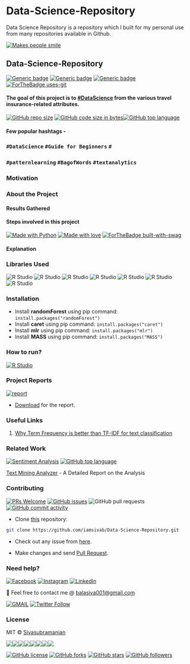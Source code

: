 # Data-Science-Repository

Data Science Repository is a repository which I built for my personal use from many repositories available in Github. 

[![Makes people smile](https://forthebadge.com/images/badges/makes-people-smile.svg)](https://github.com/iamsivab)
## Data-Science-Repository

[![Generic badge](https://img.shields.io/badge/Datascience-Beginners-Red.svg?style=for-the-badge)](https://github.com/iamsivab/Data-Science-Repository) 
[![Generic badge](https://img.shields.io/badge/LinkedIn-Connect-blue.svg?style=for-the-badge&logo=linkedin&logoColor=white)](https://www.linkedin.com/in/iamsivab/) [![Generic badge](https://img.shields.io/badge/Python-Language-blue.svg?style=for-the-badge)](https://github.com/iamsivab/Data-Science-Repository) [![ForTheBadge uses-git](http://ForTheBadge.com/images/badges/uses-git.svg)](https://GitHub.com/)

#### The goal of this project is to [#DataScience](https://github.com/iamsivab/Data-Science-Repository) from the various travel insurance-related attributes.

[![GitHub repo size](https://img.shields.io/github/repo-size/iamsivab/Data-Science-Repository.svg?logo=github&style=social)](https://github.com/iamsivab) [![GitHub code size in bytes](https://img.shields.io/github/languages/code-size/iamsivab/Data-Science-Repository.svg?logo=git&style=social)](https://github.com/iamsivab/)[![GitHub top language](https://img.shields.io/github/languages/top/iamsivab/Data-Science-Repository.svg?logo=python&style=social)](https://github.com/iamsivab)

#### Few popular hashtags - 
### `#DataScience` `#Guide for Beginners` `#`
### `#patternlearning` `#BagofWords` `#textanalytics`

### Motivation

### About the Project

#### Results Gathered

#### Steps involved in this project

[![Made with Python](https://forthebadge.com/images/badges/made-with-python.svg)](https://github.com/iamsivab/Data-Science-Repository) [![Made with love](https://forthebadge.com/images/badges/built-with-love.svg)](https://www.linkedin.com/in/iamsivab/) [![ForTheBadge built-with-swag](http://ForTheBadge.com/images/badges/built-with-swag.svg)](https://www.linkedin.com/in/iamsivab/)

#### Explanation

### Libraries Used

![R Studio](https://img.shields.io/badge/R-dplyr-blue.svg?style=flat&logo=r&logoColor=white) 
![R Studio](https://img.shields.io/badge/R-stringr-blue.svg?style=flat&logo=r&logoColor=white)
![R Studio](https://img.shields.io/badge/R-readtext-blue.svg?style=flat&logo=r&logoColor=white) 
![R Studio](https://img.shields.io/badge/R-e1071-blue.svg?style=flat&logo=r&logoColor=white) 
![R Studio](https://img.shields.io/badge/R-mlr-blue.svg?style=flat&logo=r&logoColor=white)
![R Studio](https://img.shields.io/badge/R-caret-blue.svg?style=flat&logo=r&logoColor=white) 
![R Studio](https://img.shields.io/badge/R-randomForest-blue.svg?style=flat&logo=r&logoColor=white) 


### Installation

- Install **randomForest** using pip command: `install.packages("randomForest")`
- Install **caret** using pip command: `install.packages("caret")`
- Install **mlr** using pip command: `install.packages("mlr")`
- Install **MASS** using pip command: `install.packages("MASS")`

### How to run?

[![R Studio](https://img.shields.io/badge/R-clean_data.R.-lightgrey.svg?logo=R&style=social)](https://github.com/iamsivab/Data-Science-Repository/tree/master/src)


### Project Reports

[![report](https://img.shields.io/static/v1.svg?label=Project&message=Report&logo=microsoft-word&style=social)](https://github.com/iamsivab/Data-Science-Repository/blob/master/Sivasubramanian-Text%20Mining%20Report.pdf)

- [Download](https://github.com/iamsivab/Data-Science-Repository/blob/master/Sivasubramanian-Text%20Mining%20Report.pdf) for the report.

### Useful Links

1. [Why Term Frequency is better than TF-IDF for text classification](https://www.quora.com/Why-does-TF-term-frequency-sometimes-give-better-F-scores-than-TF-IDF-does-for-text-classification)
 
### Related Work

[![Sentiment Analysis](https://img.shields.io/static/v1.svg?label=Text&message=Mining&color=lightgray&logo=linkedin&style=social&colorA=critical)](https://www.linkedin.com/in/iamsivab/) [![GitHub top language](https://img.shields.io/github/languages/top/iamsivab/Data-Science-Repository.svg?logo=php&style=social)](https://github.com/iamsivab/)

[Text Mining Analyzer](https://github.com/iamsivab/Data-Science-Repository) - A Detailed Report on the Analysis


### Contributing

[![PRs Welcome](https://img.shields.io/badge/PRs-welcome-brightgreen.svg?logo=github)](https://github.com/iamsivab/Data-Science-Repository/pulls) [![GitHub issues](https://img.shields.io/github/issues/iamsivab/Data-Science-Repository?logo=github)](https://github.com/iamsivab/Data-Science-Repository/issues) ![GitHub pull requests](https://img.shields.io/github/issues-pr/viamsivab/Data-Science-Repository?color=blue&logo=github) 
[![GitHub commit activity](https://img.shields.io/github/commit-activity/y/iamsivab/Data-Science-Repository?logo=github)](https://github.com/iamsivab/Data-Science-Repository/)

- Clone [this](https://github.com/iamsivab/Data-Science-Repository/) repository: 

```bash
git clone https://github.com/iamsivab/Data-Science-Repository.git
```

- Check out any issue from [here](https://github.com/iamsivab/Data-Science-Repository/issues).

- Make changes and send [Pull Request](https://github.com/iamsivab/Data-Science-Repository/pull).
 
### Need help?

[![Facebook](https://img.shields.io/static/v1.svg?label=follow&message=@iamsivab&color=9cf&logo=facebook&style=flat&logoColor=white&colorA=informational)](https://www.facebook.com/iamsivab)  [![Instagram](https://img.shields.io/static/v1.svg?label=follow&message=@iamsivab&color=grey&logo=instagram&style=flat&logoColor=white&colorA=critical)](https://www.instagram.com/iamsivab/) [![LinkedIn](https://img.shields.io/static/v1.svg?label=connect&message=@iamsivab&color=success&logo=linkedin&style=flat&logoColor=white&colorA=blue)](https://www.linkedin.com/in/iamsivab/)

:email: Feel free to contact me @ [balasiva001@gmail.com](https://mail.google.com/mail/)

[![GMAIL](https://img.shields.io/static/v1.svg?label=send&message=balasiva001@gmail.com&color=red&logo=gmail&style=social)](https://www.github.com/iamsivab) [![Twitter Follow](https://img.shields.io/twitter/follow/iamsivab?style=social)](https://twitter.com/iamsivab)


### License

MIT &copy; [Sivasubramanian](https://github.com/iamsivab/Data-Science-Repository/blob/master/LICENSE)

[![](https://sourcerer.io/fame/iamsivab/iamsivab/Data-Science-Repository/images/0)](https://sourcerer.io/fame/iamsivab/iamsivab/Data-Science-Repository/links/0)[![](https://sourcerer.io/fame/iamsivab/iamsivab/Data-Science-Repository/images/1)](https://sourcerer.io/fame/iamsivab/iamsivab/Data-Science-Repository/links/1)[![](https://sourcerer.io/fame/iamsivab/iamsivab/Data-Science-Repository/images/2)](https://sourcerer.io/fame/iamsivab/iamsivab/Data-Science-Repository/links/2)[![](https://sourcerer.io/fame/iamsivab/iamsivab/Data-Science-Repository/images/3)](https://sourcerer.io/fame/iamsivab/iamsivab/Data-Science-Repository/links/3)[![](https://sourcerer.io/fame/iamsivab/iamsivab/Data-Science-Repository/images/4)](https://sourcerer.io/fame/iamsivab/iamsivab/Data-Science-Repository/links/4)[![](https://sourcerer.io/fame/iamsivab/iamsivab/Data-Science-Repository/images/5)](https://sourcerer.io/fame/iamsivab/iamsivab/Data-Science-Repository/links/5)[![](https://sourcerer.io/fame/iamsivab/iamsivab/Data-Science-Repository/images/6)](https://sourcerer.io/fame/iamsivab/iamsivab/Data-Science-Repository/links/6)[![](https://sourcerer.io/fame/iamsivab/iamsivab/Data-Science-Repository/images/7)](https://sourcerer.io/fame/iamsivab/iamsivab/Data-Science-Repository/links/7)


[![GitHub license](https://img.shields.io/github/license/iamsivab/Data-Science-Repository.svg?style=social&logo=github)](https://github.com/iamsivab/Data-Science-Repository/blob/master/LICENSE) 
[![GitHub forks](https://img.shields.io/github/forks/iamsivab/Data-Science-Repository.svg?style=social)](https://github.com/iamsivab/Data-Science-Repository/network) [![GitHub stars](https://img.shields.io/github/stars/iamsivab/Data-Science-Repository.svg?style=social)](https://github.com/iamsivab/Data-Science-Repository/stargazers) [![GitHub followers](https://img.shields.io/github/followers/iamsivab.svg?label=Follow&style=social)](https://github.com/iamsivab/)
